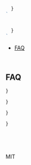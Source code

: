   </a>
</p>



</div>













```js
  }
`
```


```js
```




```js
  }
`
```







- [FAQ](#faq)




```
```












```diff

```



## FAQ








```js
}

}
```








```js
}

}
```








```js

```





```js
```


```js
```


```js
```




















MIT

